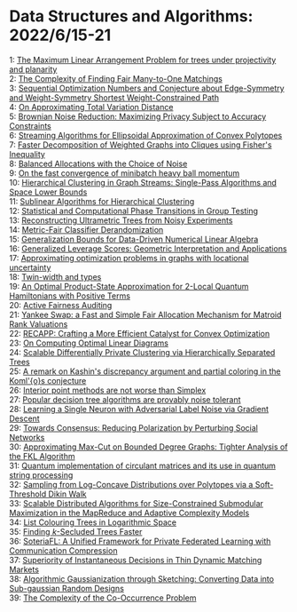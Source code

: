 # Data Structures and Algorithms: 2022/6/15-21  
1: [The Maximum Linear Arrangement Problem for trees under projectivity and  planarity](https://doi.org/10.48550/arXiv.2206.06924)  
2: [The Complexity of Finding Fair Many-to-One Matchings](https://doi.org/10.48550/arXiv.2206.06988)  
3: [Sequential Optimization Numbers and Conjecture about Edge-Symmetry and  Weight-Symmetry Shortest Weight-Constrained Path](https://doi.org/10.48550/arXiv.2206.07052)  
4: [On Approximating Total Variation Distance](https://doi.org/10.48550/arXiv.2206.07209)  
5: [Brownian Noise Reduction: Maximizing Privacy Subject to Accuracy  Constraints](https://doi.org/10.48550/arXiv.2206.07234)  
6: [Streaming Algorithms for Ellipsoidal Approximation of Convex Polytopes](https://doi.org/10.48550/arXiv.2206.07250)  
7: [Faster Decomposition of Weighted Graphs into Cliques using Fisher's  Inequality](https://doi.org/10.48550/arXiv.2206.07286)  
8: [Balanced Allocations with the Choice of Noise](https://doi.org/10.48550/arXiv.2206.07503)  
9: [On the fast convergence of minibatch heavy ball momentum](https://doi.org/10.48550/arXiv.2206.07553)  
10: [Hierarchical Clustering in Graph Streams: Single-Pass Algorithms and  Space Lower Bounds](https://doi.org/10.48550/arXiv.2206.07554)  
11: [Sublinear Algorithms for Hierarchical Clustering](https://doi.org/10.48550/arXiv.2206.07633)  
12: [Statistical and Computational Phase Transitions in Group Testing](https://doi.org/10.48550/arXiv.2206.07640)  
13: [Reconstructing Ultrametric Trees from Noisy Experiments](https://doi.org/10.48550/arXiv.2206.07672)  
14: [Metric-Fair Classifier Derandomization](https://doi.org/10.48550/arXiv.2206.07826)  
15: [Generalization Bounds for Data-Driven Numerical Linear Algebra](https://doi.org/10.48550/arXiv.2206.07886)  
16: [Generalized Leverage Scores: Geometric Interpretation and Applications](https://doi.org/10.48550/arXiv.2206.08054)  
17: [Approximating optimization problems in graphs with locational  uncertainty](https://doi.org/10.48550/arXiv.2206.08187)  
18: [Twin-width and types](https://doi.org/10.48550/arXiv.2206.08248)  
19: [An Optimal Product-State Approximation for 2-Local Quantum Hamiltonians  with Positive Terms](https://doi.org/10.48550/arXiv.2206.08342)  
20: [Active Fairness Auditing](https://doi.org/10.48550/arXiv.2206.08450)  
21: [Yankee Swap: a Fast and Simple Fair Allocation Mechanism for Matroid  Rank Valuations](https://doi.org/10.48550/arXiv.2206.08495)  
22: [RECAPP: Crafting a More Efficient Catalyst for Convex Optimization](https://doi.org/10.48550/arXiv.2206.08627)  
23: [On Computing Optimal Linear Diagrams](https://doi.org/10.48550/arXiv.2206.08631)  
24: [Scalable Differentially Private Clustering via Hierarchically Separated  Trees](https://doi.org/10.48550/arXiv.2206.08646)  
25: [A remark on Kashin's discrepancy argument and partial coloring in the  Koml\'{o}s conjecture](https://doi.org/10.48550/arXiv.2206.08734)  
26: [Interior point methods are not worse than Simplex](https://doi.org/10.48550/arXiv.2206.08810)  
27: [Popular decision tree algorithms are provably noise tolerant](https://doi.org/10.48550/arXiv.2206.08899)  
28: [Learning a Single Neuron with Adversarial Label Noise via Gradient  Descent](https://doi.org/10.48550/arXiv.2206.08918)  
29: [Towards Consensus: Reducing Polarization by Perturbing Social Networks](https://doi.org/10.48550/arXiv.2206.08996)  
30: [Approximating Max-Cut on Bounded Degree Graphs: Tighter Analysis of the  FKL Algorithm](https://doi.org/10.48550/arXiv.2206.09204)  
31: [Quantum implementation of circulant matrices and its use in quantum  string processing](https://doi.org/10.48550/arXiv.2206.09364)  
32: [Sampling from Log-Concave Distributions over Polytopes via a  Soft-Threshold Dikin Walk](https://doi.org/10.48550/arXiv.2206.09384)  
33: [Scalable Distributed Algorithms for Size-Constrained Submodular  Maximization in the MapReduce and Adaptive Complexity Models](https://doi.org/10.48550/arXiv.2206.09563)  
34: [List Colouring Trees in Logarithmic Space](https://doi.org/10.48550/arXiv.2206.09750)  
35: [Finding $k$-Secluded Trees Faster](https://doi.org/10.48550/arXiv.2206.09884)  
36: [SoteriaFL: A Unified Framework for Private Federated Learning with  Communication Compression](https://doi.org/10.48550/arXiv.2206.09888)  
37: [Superiority of Instantaneous Decisions in Thin Dynamic Matching Markets](https://doi.org/10.48550/arXiv.2206.10287)  
38: [Algorithmic Gaussianization through Sketching: Converting Data into  Sub-gaussian Random Designs](https://doi.org/10.48550/arXiv.2206.10291)  
39: [The Complexity of the Co-Occurrence Problem](https://doi.org/10.48550/arXiv.2206.10383)  